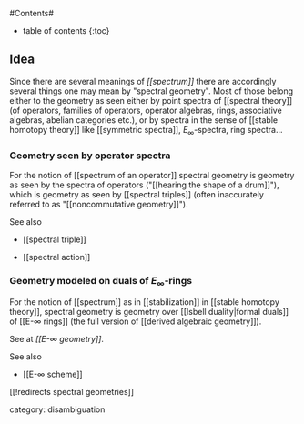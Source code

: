 
#Contents#
* table of contents
{:toc}

## Idea

Since there are several meanings of _[[spectrum]]_ there are accordingly several things one may mean by "spectral geometry". Most of those belong
either to the geometry as seen either by point spectra of [[spectral theory]] (of operators, families of operators, operator algebras, rings, associative algebras, abelian categories etc.), or by spectra in the sense of [[stable homotopy theory]] like [[symmetric spectra]], $E_\infty$-spectra, ring spectra...


### Geometry seen by operator spectra

For the notion of [[spectrum of an operator]] spectral geometry is geometry as seen by the spectra of operators ("[[hearing the shape of a drum]]"), which is geometry as seen by [[spectral triples]] (often inaccurately referred to as "[[noncommutative geometry]]").

See also

* [[spectral triple]]

* [[spectral action]]

### Geometry modeled on duals of $E_\infty$-rings 

For the notion of [[spectrum]] as in [[stabilization]] in [[stable homotopy theory]], spectral geometry is geometry over [[Isbell duality|formal duals]] of [[E-∞ rings]] (the full version of [[derived algebraic geometry]]). 

See at _[[E-∞ geometry]]_.

See also

* [[E-∞ scheme]]

[[!redirects spectral geometries]]

category: disambiguation
